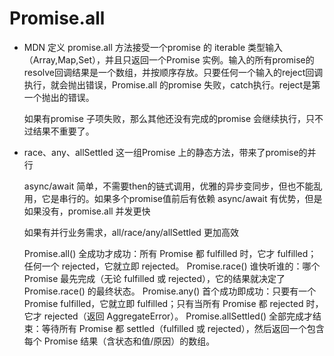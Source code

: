 # Promise.all
- MDN 定义
   promise.all 方法接受一个promise 的 iterable 类型输入（Array,Map,Set），并且只返回一个Promise 实例。输入的所有promise的resolve回调结果是一个数组，并按顺序存放。只要任何一个输入的reject回调执行，就会抛出错误，Promise.all 的promise 失败，catch执行。reject是第一个抛出的错误。

   如果有promise 子项失败，那么其他还没有完成的promise 会继续执行，只不过结果不重要了。

- race、any、allSettled
   这一组Promise 上的静态方法，带来了promise的并行

   async/await 简单，不需要then的链式调用，优雅的异步变同步，但也不能乱用，它是串行的。如果多个promise值前后有依赖 async/await 有优势，但是如果没有，promise.all 并发更快

   如果有并行业务需求，all/race/any/allSettled 更加高效

   Promise.all()	全成功才成功：所有 Promise 都 fulfilled 时，它才 fulfilled；任何一个 rejected，它就立即 rejected。
   Promise.race()	谁快听谁的：哪个 Promise 最先完成（无论 fulfilled 或 rejected），它的结果就决定了 Promise.race() 的最终状态。
   Promise.any()	首个成功即成功：只要有一个 Promise fulfilled，它就立即 fulfilled；只有当所有 Promise 都 rejected 时，它才 rejected（返回 AggregateError）。
   Promise.allSettled()	全部完成才结束：等待所有 Promise 都 settled（fulfilled 或 rejected），然后返回一个包含每个 Promise 结果（含状态和值/原因）的数组。
